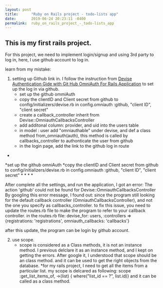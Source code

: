 ```yaml
---
layout: post
title:      "Ruby on Rails project - todo-lists app"
date:       2019-06-24 20:23:11 -0400
permalink:  ruby_on_rails_project_-_todo-lists_app
---
```


## This is my first rails project. 
For this project, we need to implement login/signup and using 3rd party to log in, here, I use github account to log in.

learn from my mistake:
1. setting up Github link in. I follow the instruction from [Devise Authentication Gide with Git Hub OmniAuth For Rails Application](https://medium.com/@salmaeng71/devise-authentication-guide-with-github-omniauth-for-rails-application-220aa52d5b82) to set up the log in via github.
   *   set up the github ommiAuth
   *   copy the clientID and Client secret from github to config/initializers/devise.rb in config.omniauth :github, "client ID", "client secret"
   *   create a callback_controller inherit from Devise::OmniauthCallbacksController
   *   add additonal column: provider, and uid into the users table
   *   in model : user add "omniauthable" under devise, and def a class method from_omniauth(auth), this method is called by callbacks_controller to authonticate the user from github
   *   in the login page, add the link to the github log in route
  *  	 
   *set up the github omniAuth
	 *copy the clientID and Client secret from github to config/initializers/devise.rb in config.omniauth :github, "client ID", "client secret"
	 *
	 *
	 *
	 *
	 
After complete all the settings, and run the application, I got an error: The action 'github' could not be found for Devise::OmniauthCallbacksController
By googling this error message, I found out:
since the program still looking for the default callback controller (OmniauthCallbacksController), and not the one you specify as callbacks_controller. 
to fix this issue, you need to update the routes.rb file to make the program to refer to your callback controller.
in the routes.rb file:
devise_for: users, :controllers => {registrations: 'registrations', omniauth_callbacks: 'callbacks'}

after this update, the program can be login by github account.

2. use scope.
    * scope is considered as a Class methods, it is not an instance method. 
       I previous delclare it as an instance method, and I kept on getting the errors. After google it, I understood that scope should be an class method. and it can be used to get the right objects from the database.
    *for my rails project, I need to get all the items from a particular list. my scope is delcared as following:
      scope :get_list_items_of, ->(list) { where("list_id == ?", list.id)}
			and it can be called as a class method. 

